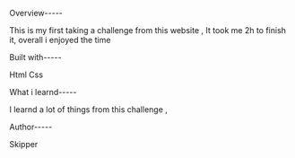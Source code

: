 Overview-----

This is my first taking a challenge from this website , It took me 2h to finish it, overall i enjoyed the time 

Built with-----

Html
Css

What i learnd-----

I learnd a lot of things from this challenge , 


Author-----

Skipper